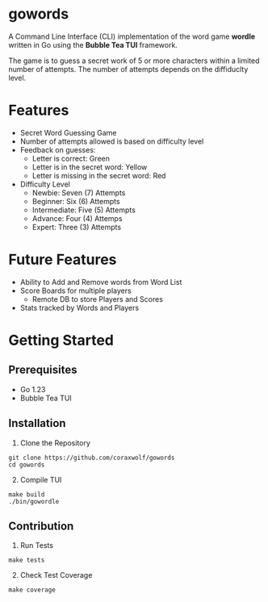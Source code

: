 # gowords
A Command Line Interface (CLI) implementation of the word game **wordle** written in Go using the **Bubble Tea TUI** framework.

The game is to guess a secret work of 5 or more characters within a limited number of attempts. The number of attempts depends on the diffiduclty level.

# Features
* Secret Word Guessing Game
* Number of attempts allowed is based on difficulty level
* Feedback on guesses:
  * Letter is correct: Green
  * Letter is in the secret word: Yellow
  * Letter is missing in the secret word: Red
* Difficulty Level
  * Newbie: Seven (7) Attempts
  * Beginner: Six (6) Attempts
  * Intermediate: Five (5) Attempts
  * Advance: Four (4) Attemps
  * Expert: Three (3) Attempts

# Future Features
* Ability to Add and Remove words from Word List
* Score Boards for multiple players
  * Remote DB to store Players and Scores
* Stats tracked by Words and Players

# Getting Started

## Prerequisites
* Go 1.23
* Bubble Tea TUI

## Installation

1. Clone the Repository
```
git clone https://github.com/coraxwolf/gowords
cd gowords
```

2. Compile TUI
```
make build
./bin/gowordle
```

## Contribution

1. Run Tests
```
make tests
```

2. Check Test Coverage
```
make coverage
```


